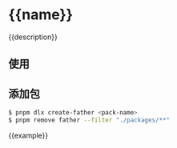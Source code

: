 # {{name}}

{{description}}

## 使用

## 添加包

```bash
$ pnpm dlx create-father <pack-name>
$ pnpm remove father --filter "./packages/**"
```



{{example}}